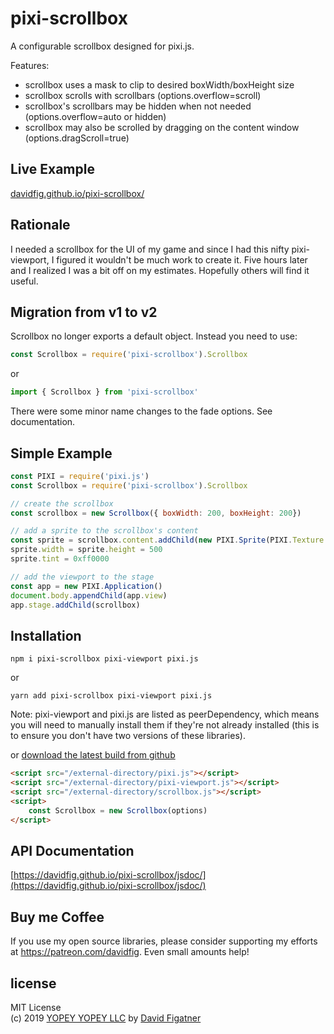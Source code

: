 # pixi-scrollbox
A configurable scrollbox designed for pixi.js.

Features:
* scrollbox uses a mask to clip to desired boxWidth/boxHeight size
* scrollbox scrolls with scrollbars (options.overflow=scroll)
* scrollbox's scrollbars may be hidden when not needed (options.overflow=auto or hidden)
* scrollbox may also be scrolled by dragging on the content window (options.dragScroll=true)

## Live Example
[davidfig.github.io/pixi-scrollbox/](https://davidfig.github.io/pixi-scrollbox/)

## Rationale
I needed a scrollbox for the UI of my game and since I had this nifty pixi-viewport, I figured it wouldn't be much work to create it. Five hours later and I realized I was a bit off on my estimates. Hopefully others will find it useful.

## Migration from v1 to v2
Scrollbox no longer exports a default object. Instead you need to use:

```js
const Scrollbox = require('pixi-scrollbox').Scrollbox
```
or
```js
import { Scrollbox } from 'pixi-scrollbox'
```
There were some minor name changes to the fade options. See documentation.

## Simple Example
```js
const PIXI = require('pixi.js')
const Scrollbox = require('pixi-scrollbox').Scrollbox

// create the scrollbox
const scrollbox = new Scrollbox({ boxWidth: 200, boxHeight: 200})

// add a sprite to the scrollbox's content
const sprite = scrollbox.content.addChild(new PIXI.Sprite(PIXI.Texture.WHITE))
sprite.width = sprite.height = 500
sprite.tint = 0xff0000

// add the viewport to the stage
const app = new PIXI.Application()
document.body.appendChild(app.view)
app.stage.addChild(scrollbox)
```

## Installation
```
npm i pixi-scrollbox pixi-viewport pixi.js
```
or
```
yarn add pixi-scrollbox pixi-viewport pixi.js
```

Note: pixi-viewport and pixi.js are listed as peerDependency, which means you will need to manually install them if they're not already installed (this is to ensure you don't have two versions of these libraries).

or [download the latest build from github](https://github.com/davidfig/pixi-scrollbox/releases)
```html
<script src="/external-directory/pixi.js"></script>
<script src="/external-directory/pixi-viewport.js"></script>
<script src="/external-directory/scrollbox.js"></script>
<script>
    const Scrollbox = new Scrollbox(options)
</script>
```

## API Documentation
[https://davidfig.github.io/pixi-scrollbox/jsdoc/](https://davidfig.github.io/pixi-scrollbox/jsdoc/)

## Buy me Coffee
If you use my open source libraries, please consider supporting my efforts at https://patreon.com/davidfig. Even small amounts help! 

## license  
MIT License  
(c) 2019 [YOPEY YOPEY LLC](https://yopeyopey.com/) by [David Figatner](https://twitter.com/yopey_yopey/)